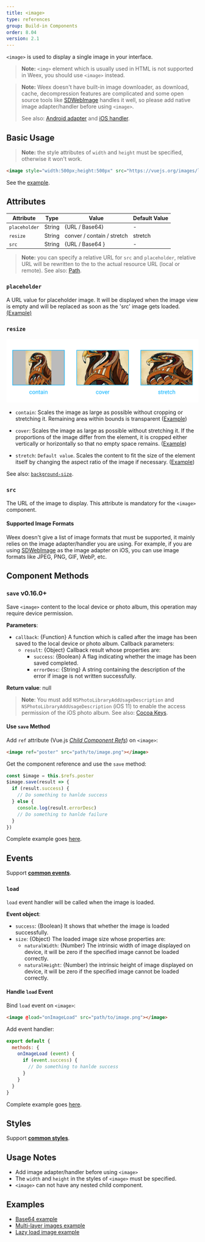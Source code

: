 ```yaml
---
title: <image>
type: references
group: Build-in Components
order: 8.04
version: 2.1
---
```


`<image>` is used to display a single image in your interface.

> **Note:**  `<img>` element which is usually used in HTML is not supported in Weex, you should use `<image>` instead.

> **Note:**  Weex doesn't have built-in image downloader, as download, cache, decompression features are complicated and some open source tools like  [SDWebImage](https://github.com/rs/SDWebImage) handles it well, so please add native image adapter/handler before using `<image>`.
>
> See also:  [Android adapter](../android-apis.html#Adapter) and [iOS handler](../ios-apis.html#Handler-like-Android-Adapter).

## Basic Usage

> **Note:** the style attributes of `width` and `height` must be specified, otherwise it won't work.

```html
<image style="width:500px;height:500px" src="https://vuejs.org/images/logo.png"></image>
```

See the [example](http://dotwe.org/vue/00f4b68b3a86360df1f38728fd0b4a1f).

  ## Attributes

| Attribute     | Type   | Value                      | Default Value |
| ------------- | ------ | -------------------------- | ------------- |
| `placeholder` | String | {URL / Base64}             | -             |
| `resize`      | String | conver / contain / stretch | stretch       |
| `src`         | String | {URL / Base64 }            | -             |

  > **Note:** you can specify a relative URL  for `src` and `placeholder`, relative URL will be rewritten to the to the actual resource URL (local or remote). See also: [Path](../../guide/advanced/path.html).

  ### `placeholder`

A URL value for placeholder image. It will be displayed when the image view is empty and will be replaced as soon as the 'src' image gets loaded.[(Example)](http://dotwe.org/vue/712ef102fc5e073b6c7e3b701545681c)

  ### `resize`

![image resize property](../images/image-resize-property.png)

- `contain`: Scales the image as large as possible without cropping or stretching it. Remaining area within bounds is transparent ([Example](http://dotwe.org/vue/89be94dcd1fec73b77246ec46c678914))


- `cover`: Scales the image as large as possible without stretching it. If the proportions of the image differ from the element, it is cropped either vertically or horizontally so that no empty space remains.  ([Example](http://dotwe.org/vue/f38e311d2e6b2af87f0a65a8f37d9490))

-   `stretch`: `Default value`. Scales the content to fit the size of the element itself by changing the aspect ratio of the image if necessary. ([Example](http://dotwe.org/vue/f38e311d2e6b2af87f0a65a8f37d9490))

See also: [`background-size`](https://developer.mozilla.org/en-US/docs/Web/CSS/background-size).

### `src`

The URL of the image to display. This attribute is mandatory for the `<image>` component.

#### Supported Image Formats

Weex doesn't give a list of image formats that must be supported, it mainly relies on the image adapter/handler you are using. For example, if you are using [SDWebImage](https://github.com/rs/SDWebImage#supported-image-formats) as the image adapter on iOS, you can use image formats like JPEG, PNG, GIF, WebP, etc.

## Component Methods

### `save` <span class="api-version">v0.16.0+</span>

Save `<image>` content to the local device or photo album, this operation may require device permission.

**Parameters**:

* `callback`: {Function}  A function which is called after the image has been saved to the local device or photo album. Callback parameters:
  * `result`: {Object} Callback result whose properties are:
    * `success`: {Boolean}  A flag indicating whether the image has been saved completed.
    * `errorDesc`: {String} A string containing the description of the error if image is not written successfully.

**Return value**: null

> **Note**: You must add `NSPhotoLibraryAddUsageDescription` and `NSPhotoLibraryAddUsageDescription` (iOS 11) to enable the access permission of the iOS photo album. See also: [Cocoa Keys](https://developer.apple.com/library/content/documentation/General/Reference/InfoPlistKeyReference/Articles/CocoaKeys.html).

#### Use `save` Method

Add `ref` attribute (Vue.js *[Child Component Refs](https://vuejs.org/v2/guide/components.html#Child-Component-Refs)*) on `<image>`:

```html
<image ref="poster" src="path/to/image.png"></image>
```

Get the component reference and use the `save` method:

```js
const $image = this.$refs.poster
$image.save(result => {
  if (result.success) {
    // Do something to hanlde success
  } else {
    console.log(result.errorDesc)
    // Do something to hanlde failure
  }
})
```

Complete example goes [here](http://dotwe.org/vue/fadcd44a7031943ff0feaaf1895df414).

## Events

Support **[common events](../../wiki/common-events.html)**.

### `load`

`load` event handler will be called when the image is loaded.

**Event object**:

- `success`: {Boolean} It shows that whether the image is loaded successfully.
- `size`: {Object} The loaded image size whose properties are:
  - `naturalWidth`: {Number} The intrinsic width of image displayed on device,  it will be zero if the specified image cannot be loaded correctly.
  - `naturalHeight`: {Number} the intrinsic height of image displayed on device, it will be zero if the specified image cannot be loaded correctly.

#### Handle `load` Event

Bind `load` event on `<image>`:

```html
<image @load="onImageLoad" src="path/to/image.png"></image>
```

Add event handler:

```js
export default {
  methods: {
    onImageLoad (event) {
      if (event.success) {
        // Do something to hanlde success
      }
    }
  }
}
```

Complete example goes [here](http://dotwe.org/vue/94de9307517240dec066d2ea57fe54a0).

## Styles

Support **[common styles](../../wiki/common-styles.html)**.

## Usage Notes

- Add image adapter/handler before using `<image>`
- The `width` and `height` in the styles of `<image>` must be specified.
- `<image>` can not have any nested child component.

## Examples

- [Base64 example](http://dotwe.org/vue/ba477790c85ea12bbf7ad3a5f0885b5c)
- [Multi-layer images example](http://dotwe.org/vue/c44359c0f200abc1f66504b88587e4f6)
- [Lazy load image example](http://dotwe.org/vue/b0b146e4e6fa4890f800e18cb950f803)